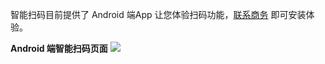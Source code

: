 智能扫码目前提供了 Android 端App 让您体验扫码功能，[联系商务](https://cloud.tencent.com/online-service?from=doc_866) 即可安装体验。


**Android 端智能扫码页面**
![](https://main.qcloudimg.com/raw/a88f96f3345939f44604e8d46d043591.png)


